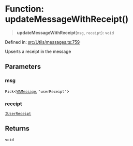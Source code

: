 # Function: updateMessageWithReceipt()

> **updateMessageWithReceipt**(`msg`, `receipt`): `void`

Defined in: [src/Utils/messages.ts:759](https://github.com/Fokusdotid/bail/blob/3856b89f13bbe82f2e10396a28cd4ef2089de845/src/Utils/messages.ts#L759)

Upserts a receipt in the message

## Parameters

### msg

`Pick`\<[`WAMessage`](../type-aliases/WAMessage.md), `"userReceipt"`\>

### receipt

[`IUserReceipt`](../namespaces/proto/interfaces/IUserReceipt.md)

## Returns

`void`

